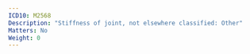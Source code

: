 ```yaml
---
ICD10: M2568
Description: "Stiffness of joint, not elsewhere classified: Other"
Matters: No
Weight: 0
---
```


